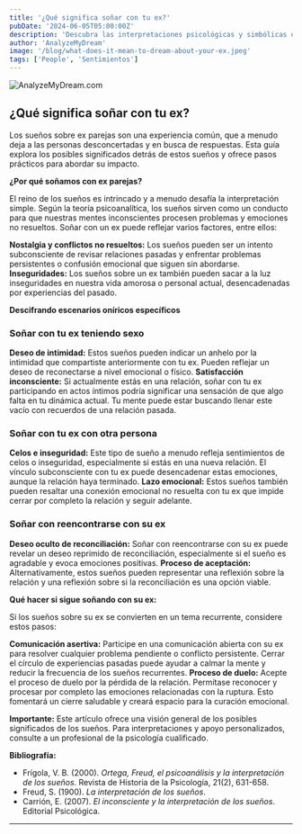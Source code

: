 ```yaml
---
title: '¿Qué significa soñar con tu ex?'
pubDate: '2024-06-05T05:00:00Z'
description: 'Descubra las interpretaciones psicológicas y simbólicas de soñar con su ex, incluidos sueños sobre relaciones, celos y reconciliación.'
author: 'AnalyzeMyDream'
image: '/blog/what-does-it-mean-to-dream-about-your-ex.jpeg'
tags: ['People', 'Sentimientos']
---
```


![AnalyzeMyDream.com](/blog/what-does-it-mean-to-dream-about-your-ex.jpeg)

## ¿Qué significa soñar con tu ex?

Los sueños sobre ex parejas son una experiencia común, que a menudo deja a las personas desconcertadas y en busca de respuestas. Esta guía explora los posibles significados detrás de estos sueños y ofrece pasos prácticos para abordar su impacto. 

**¿Por qué soñamos con ex parejas?**

El reino de los sueños es intrincado y a menudo desafía la interpretación simple. Según la teoría psicoanalítica, los sueños sirven como un conducto para que nuestras mentes inconscientes procesen problemas y emociones no resueltos. Soñar con un ex puede reflejar varios factores, entre ellos:

**Nostalgia y conflictos no resueltos:** Los sueños pueden ser un intento subconsciente de revisar relaciones pasadas y enfrentar problemas persistentes o confusión emocional que siguen sin abordarse. 
**Inseguridades:** Los sueños sobre un ex también pueden sacar a la luz inseguridades en nuestra vida amorosa o personal actual, desencadenadas por experiencias del pasado.

**Descifrando escenarios oníricos específicos**

### Soñar con tu ex teniendo sexo

**Deseo de intimidad:** Estos sueños pueden indicar un anhelo por la intimidad que compartiste anteriormente con tu ex. Pueden reflejar un deseo de reconectarse a nivel emocional o físico.
**Satisfacción inconsciente:** Si actualmente estás en una relación, soñar con tu ex participando en actos íntimos podría significar una sensación de que algo falta en tu dinámica actual. Tu mente puede estar buscando llenar este vacío con recuerdos de una relación pasada.

### Soñar con tu ex con otra persona

**Celos e inseguridad:** Este tipo de sueño a menudo refleja sentimientos de celos o inseguridad, especialmente si estás en una nueva relación. El vínculo subconsciente con tu ex puede desencadenar estas emociones, aunque la relación haya terminado. 
**Lazo emocional:** Estos sueños también pueden resaltar una conexión emocional no resuelta con tu ex que impide cerrar por completo la relación y seguir adelante.

### Soñar con reencontrarse con su ex

**Deseo oculto de reconciliación:** Soñar con reencontrarse con su ex puede revelar un deseo reprimido de reconciliación, especialmente si el sueño es agradable y evoca emociones positivas. 
**Proceso de aceptación:** Alternativamente, estos sueños pueden representar una reflexión sobre la relación y una reflexión sobre si la reconciliación es una opción viable.

**Qué hacer si sigue soñando con su ex:**

Si los sueños sobre su ex se convierten en un tema recurrente, considere estos pasos:

**Comunicación asertiva:** Participe en una comunicación abierta con su ex para resolver cualquier problema pendiente o conflicto persistente. Cerrar el círculo de experiencias pasadas puede ayudar a calmar la mente y reducir la frecuencia de los sueños recurrentes.
**Proceso de duelo:** Acepte el proceso de duelo por la pérdida de la relación. Permítase reconocer y procesar por completo las emociones relacionadas con la ruptura. Esto fomentará un cierre saludable y creará espacio para la curación emocional.

**Importante:** Este artículo ofrece una visión general de los posibles significados de los sueños. Para interpretaciones y apoyo personalizados, consulte a un profesional de la psicología cualificado.

**Bibliografía:**

* Frígola, V. B. (2000). *Ortega, Freud, el psicoanálisis y la interpretación de los sueños*. Revista de Historia de la Psicología, 21(2), 631-658.
* Freud, S. (1900). *La interpretación de los sueños*.
* Carrión, E. (2007). *El inconsciente y la interpretación de los sueños*. Editorial Psicológica.

---